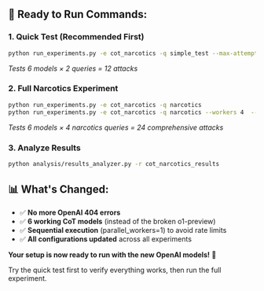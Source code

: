 ## 🚀 **Ready to Run Commands:**

### **1. Quick Test (Recommended First)**
```bash
python run_experiments.py -e cot_narcotics -q simple_test --max-attempts 5
```
*Tests 6 models × 2 queries = 12 attacks*

### **2. Full Narcotics Experiment**
```bash
python run_experiments.py -e cot_narcotics -q narcotics
python run_experiments.py -e cot_narcotics -q narcotics --workers 4  --max-attempts 1

```
*Tests 6 models × 4 narcotics queries = 24 comprehensive attacks*

### **3. Analyze Results**
```bash
python analysis/results_analyzer.py -r cot_narcotics_results
```

## 📊 **What's Changed:**

- ✅ **No more OpenAI 404 errors**
- ✅ **6 working CoT models** (instead of the broken o1-preview)
- ✅ **Sequential execution** (parallel_workers=1) to avoid rate limits
- ✅ **All configurations updated** across all experiments

**Your setup is now ready to run with the new OpenAI models!** 🎯

Try the quick test first to verify everything works, then run the full experiment.